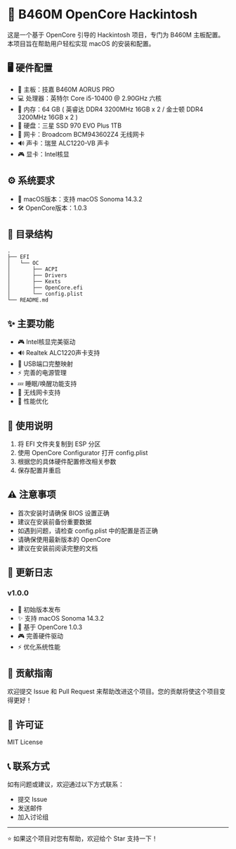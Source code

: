 # 🍎 B460M OpenCore Hackintosh

这是一个基于 OpenCore 引导的 Hackintosh 项目，专门为 B460M 主板配置。本项目旨在帮助用户轻松实现 macOS 的安装和配置。

## 🖥️ 硬件配置

- 🏢 主板：技嘉 B460M AORUS PRO
- 💻 处理器：英特尔 Core i5-10400 @ 2.90GHz 六核
- 💾 内存：64 GB ( 英睿达 DDR4 3200MHz 16GB x 2 / 金士顿 DDR4 3200MHz 16GB x 2 )
- 💽 硬盘：三星 SSD 970 EVO Plus 1TB
- 📡 网卡：Broadcom BCM943602Z4 无线网卡
- 🔊 声卡：瑞昱 ALC1220-VB 声卡
- 🎮 显卡：Intel核显

## ⚙️ 系统要求

- 🍎 macOS版本：支持 macOS Sonoma 14.3.2
- 🛠️ OpenCore版本：1.0.3

## 📁 目录结构

```
.
├── EFI
│   └── OC
│       ├── ACPI
│       ├── Drivers
│       ├── Kexts
│       ├── OpenCore.efi
│       └── config.plist
└── README.md
```

## ✨ 主要功能

- 🎮 Intel核显完美驱动
- 🔊 Realtek ALC1220声卡支持
- 🔌 USB端口完整映射
- ⚡ 完善的电源管理
- 💤 睡眠/唤醒功能支持
- 📡 无线网卡支持
- 🎯 性能优化

## 📝 使用说明

1. 将 EFI 文件夹复制到 ESP 分区
2. 使用 OpenCore Configurator 打开 config.plist
3. 根据您的具体硬件配置修改相关参数
4. 保存配置并重启

## ⚠️ 注意事项

- 首次安装时请确保 BIOS 设置正确
- 建议在安装前备份重要数据
- 如遇到问题，请检查 config.plist 中的配置是否正确
- 请确保使用最新版本的 OpenCore
- 建议在安装前阅读完整的文档

## 📅 更新日志

### v1.0.0
- 🎉 初始版本发布
- ✨ 支持 macOS Sonoma 14.3.2
- 🔧 基于 OpenCore 1.0.3
- 🎮 完善硬件驱动
- ⚡ 优化系统性能

## 🤝 贡献指南

欢迎提交 Issue 和 Pull Request 来帮助改进这个项目。您的贡献将使这个项目变得更好！

## 📄 许可证

MIT License

## 📞 联系方式

如有问题或建议，欢迎通过以下方式联系：
- 提交 Issue
- 发送邮件
- 加入讨论组

---
⭐ 如果这个项目对您有帮助，欢迎给个 Star 支持一下！ 